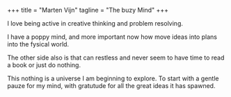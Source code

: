 +++
title = "Marten Vijn"
tagline = "The buzy Mind"
+++


I love being active in creative thinking and problem resolving.

I have a poppy mind, and more important now how move ideas into plans into the fysical
world. 

The other side also is that can restless and never seem to have time to read a book or just
do nothing. 

This nothing is a universe I am beginning to explore. To start with a gentle pauze for my mind, with 
gratutude for all the great ideas it has spawned. 


